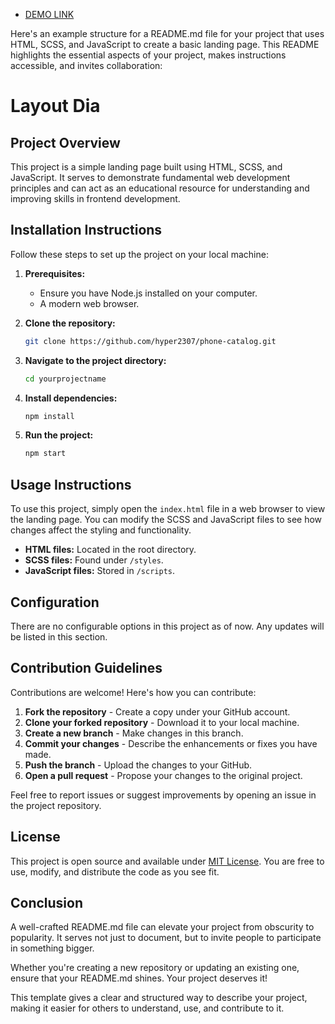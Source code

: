 - [DEMO LINK](https://hyper2307.github.io/landing-page/)

Here's an example structure for a README.md file for your project that uses HTML, SCSS, and JavaScript to create a basic landing page. This README highlights the essential aspects of your project, makes instructions accessible, and invites collaboration:

# Layout Dia

## Project Overview
This project is a simple landing page built using HTML, SCSS, and JavaScript. It serves to demonstrate fundamental web development principles and can act as an educational resource for understanding and improving skills in frontend development.

## Installation Instructions
Follow these steps to set up the project on your local machine:

1. **Prerequisites:**
   - Ensure you have Node.js installed on your computer.
   - A modern web browser.

2. **Clone the repository:**
   ```bash
   git clone https://github.com/hyper2307/phone-catalog.git
   ```

3. **Navigate to the project directory:**
   ```bash
   cd yourprojectname
   ```

4. **Install dependencies:**
   ```bash
   npm install
   ```

5. **Run the project:**
   ```bash
   npm start
   ```

## Usage Instructions
To use this project, simply open the `index.html` file in a web browser to view the landing page. You can modify the SCSS and JavaScript files to see how changes affect the styling and functionality.

- **HTML files:** Located in the root directory.
- **SCSS files:** Found under `/styles`.
- **JavaScript files:** Stored in `/scripts`.

## Configuration
There are no configurable options in this project as of now. Any updates will be listed in this section.

## Contribution Guidelines
Contributions are welcome! Here's how you can contribute:

1. **Fork the repository** - Create a copy under your GitHub account.
2. **Clone your forked repository** - Download it to your local machine.
3. **Create a new branch** - Make changes in this branch.
4. **Commit your changes** - Describe the enhancements or fixes you have made.
5. **Push the branch** - Upload the changes to your GitHub.
6. **Open a pull request** - Propose your changes to the original project.

Feel free to report issues or suggest improvements by opening an issue in the project repository.

## License
This project is open source and available under [MIT License](https://opensource.org/licenses/MIT). You are free to use, modify, and distribute the code as you see fit.

## Conclusion
A well-crafted README.md file can elevate your project from obscurity to popularity. It serves not just to document, but to invite people to participate in something bigger.

Whether you're creating a new repository or updating an existing one, ensure that your README.md shines. Your project deserves it!

This template gives a clear and structured way to describe your project, making it easier for others to understand, use, and contribute to it.
